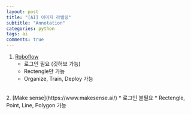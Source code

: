 ```yaml
---
layout: post
title: "[AI] 이미지 라벨링"
subtitle: "Annotation"
categories: python
tags: ai
comments: true
---
```


1. [Roboflow](https://roboflow.com/)
    * 로그인 필요 (깃허브 가능)
    * Rectengle만 가능
    * Organize, Train, Deploy 가능

<br>
2. [Make sense](https://www.makesense.ai/)
    * 로그인 불필요
    * Rectengle, Point, Line, Polygon 가능
